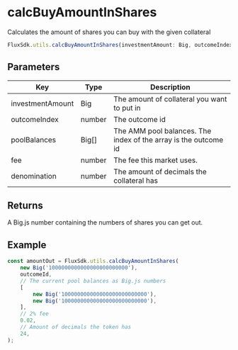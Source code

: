 # calcBuyAmountInShares

Calculates the amount of shares you can buy with the given collateral
```TypeScript
FluxSdk.utils.calcBuyAmountInShares(investmentAmount: Big, outcomeIndex: number, poolBalances: Big[], fee: number, denomination: number): Big;
```

## Parameters
|Key|Type|Description
|---|---|---|
|investmentAmount|Big|The amount of collateral you want to put in
|outcomeIndex|number|The outcome id
|poolBalances|Big[]|The AMM pool balances. The index of the array is the outcome id
|fee|number|The fee this market uses.
|denomination|number|The amount of decimals the collateral has

## Returns
A Big.js number containing the numbers of shares you can get out.

## Example

```TypeScript
const amountOut = FluxSdk.utils.calcBuyAmountInShares(
    new Big('1000000000000000000000000'),
    outcomeId,
    // The current pool balances as Big.js numbers
    [
        new Big('100000000000000000000000000'),
        new Big('100000000000000000000000000'),
    ],
    // 2% fee
    0.02,
    // Amount of decimals the token has
    24,
);
```
